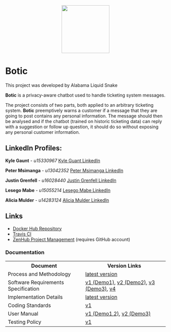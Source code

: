 <div align="center"><img src="https://cos301-2019-se.github.io/Botic/images/Logo2.png" width="150"></div>

# Botic

This project was developed by Alabama Liquid Snake

**Botic** is a privacy-aware chatbot used to handle ticketing system messages.

The project consists of two parts, both applied to an arbitrary ticketing system. **Botic** preemptively warns a customer if a message that they are going to post contains any personal information. The message should then be analysed and if the chatbot (trained on historic ticketing data) can reply with a suggestion or follow up question, it should do so without exposing any personal customer information.

<!--## Live Demo
1. In your browser, open: https://botic-frontend.herokuapp.com
2. Type your message in the open chatbot, include personal information.
3. Observe as the information is highlighted according to how serve it is.
4. Click send to see the Chatbot's response.-->

## LinkedIn Profiles:

**Kyle Gaunt** - _u15330967_
[Kyle Guant LinkedIn](https://www.linkedin.com/in/kvgaunt)

**Peter Msimanga** - _u13042352_
[Peter Msimanga LinkedIn](https://www.linkedin.com/in/peter-msimanga-b82098182)

**Justin Grenfell** - _u16028440_
[Justin Grenfell LinkedIn](https://www.linkedin.com/in/justin-grenfell-7b6b6915b/)

**Lesego Mabe** - _u15055214_
[Lesego Mabe LinkedIn](https://www.linkedin.com/in/lesegogomolemo)

**Alicia Mulder** - _u14283124_
[Alicia Mulder LinkedIn](https://www.linkedin.com/in/alicia-mulder-85019b184/)

## Links
- <a href="https://hub.docker.com/r/alabamaliquidservices/botic" target="_blank">Docker Hub Repository</a>
- <a href="https://travis-ci.com/cos301-2019-se/Botic" target="_blank">Travis CI</a>
- <a href="https://app.zenhub.com/workspaces/botic-5cc1a7ea036c7737a1fc9673/board?repos=182156004" target="_blank">ZenHub Project Management</a> (requires GitHub account)

### Documentation

<table>
    <tr>
        <th>Document</th>
        <th>Version Links</th>
    </tr>
    <tr>
        <td>Process and Methodology</td>
        <td><a href="https://cos301-2019-se.github.io/Botic/compiled/Process_and_Methodology.pdf" target="_blank">latest version</a></td>
    </tr>
    <tr>
        <td>Software Requirements Specification</td>
        <td><a href="https://cos301-2019-se.github.io/Botic/compiled/Botic_SRS_v1.pdf" target="_blank">v1 (Demo1)</a>, <a href="https://cos301-2019-se.github.io/Botic/compiled/Botic_SRS_v2.pdf" target="_blank">v2 (Demo2)</a>, <a href="https://cos301-2019-se.github.io/Botic/compiled/Botic_SRS_v3.pdf" target="_blank">v3 (Demo3)</a>, <a href="https://cos301-2019-se.github.io/Botic/compiled/Botic_SRS_v4.pdf" target="_blank">v4</a></td>
    </tr>
    <tr>
        <td>Implementation Details</td>
        <td><a href="https://cos301-2019-se.github.io/Botic/compiled/Implementation.pdf" target="_blank">latest version</a>
    </tr>
    <tr>
        <td>Coding Standards</td>
        <td><a href="https://cos301-2019-se.github.io/Botic/compiled/Coding_Standards_v1.pdf" target="_blank">v1</a></td>
    </tr>
    <tr>
        <td>User Manual</td>
        <td><a href="https://cos301-2019-se.github.io/Botic/compiled/User_Manual_v1.pdf" target="_blank">v1 (Demo1,2)</a>, <a href="https://cos301-2019-se.github.io/Botic/compiled/User_Manual_v2.pdf" target="_blank">v2 (Demo3)</a></td>
    </tr>
    <tr>
        <td>Testing Policy</td>
        <td><a href="https://cos301-2019-se.github.io/Botic/compiled/Testing_Policy.pdf" target="_blank">v1</a></td>
    </tr>
</table>
<!--<a href="https://cos301-2019-se.github.io/Botic/compiled/Architecture_and_Deployment_Diagrams.pdf" target="_blank">Architecture and Deployment Diagrams</a>-->
